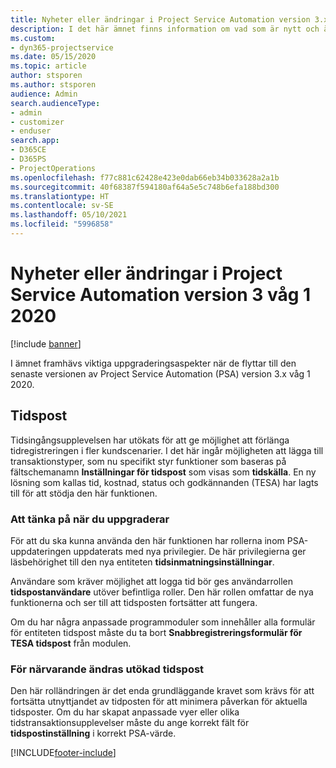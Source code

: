 ```yaml
---
title: Nyheter eller ändringar i Project Service Automation version 3.x våg 1 2020
description: I det här ämnet finns information om vad som är nytt och ändrat i Project Service Automation version 3 våg 1 2020.
ms.custom:
- dyn365-projectservice
ms.date: 05/15/2020
ms.topic: article
author: stsporen
ms.author: stsporen
audience: Admin
search.audienceType:
- admin
- customizer
- enduser
search.app:
- D365CE
- D365PS
- ProjectOperations
ms.openlocfilehash: f77c881c62428e423e0dab66eb34b033628a2a1b
ms.sourcegitcommit: 40f68387f594180af64a5e5c748b6efa188bd300
ms.translationtype: HT
ms.contentlocale: sv-SE
ms.lasthandoff: 05/10/2021
ms.locfileid: "5996858"
---
```

# <a name="whats-new-or-changed-in-project-service-automation-version-3-wave-1-2020"></a>Nyheter eller ändringar i Project Service Automation version 3 våg 1 2020

[!include [banner](../includes/psa-now-project-operations.md)]

I ämnet framhävs viktiga uppgraderingsaspekter när de flyttar till den senaste versionen av Project Service Automation (PSA) version 3.x våg 1 2020.

## <a name="time-entry"></a>Tidspost
Tidsingångsupplevelsen har utökats för att ge möjlighet att förlänga tidregistreringen i fler kundscenarier. I det här ingår möjligheten att lägga till transaktionstyper, som nu specifikt styr funktioner som baseras på fältschemanamn **Inställningar för tidspost** som visas som **tidskälla**. En ny lösning som kallas tid, kostnad, status och godkännanden (TESA) har lagts till för att stödja den här funktionen.

### <a name="upgrade-consideration"></a>Att tänka på när du uppgraderar
För att du ska kunna använda den här funktionen har rollerna inom PSA-uppdateringen uppdaterats med nya privilegier. De här privilegierna ger läsbehörighet till den nya entiteten **tidsinmatningsinställningar**.

Användare som kräver möjlighet att logga tid bör ges användarrollen **tidspostanvändare** utöver befintliga roller. Den här rollen omfattar de nya funktionerna och ser till att tidsposten fortsätter att fungera.

Om du har några anpassade programmoduler som innehåller alla formulär för entiteten tidspost måste du ta bort **Snabbregistreringsformulär för TESA tidspost** från modulen.

### <a name="currently-extended-time-entry-changes"></a>För närvarande ändras utökad tidspost
Den här rolländringen är det enda grundläggande kravet som krävs för att fortsätta utnyttjandet av tidposten för att minimera påverkan för aktuella tidsposter. Om du har skapat anpassade vyer eller olika tidstransaktionsupplevelser måste du ange korrekt fält för **tidspostinställning** i korrekt PSA-värde.


[!INCLUDE[footer-include](../includes/footer-banner.md)]
